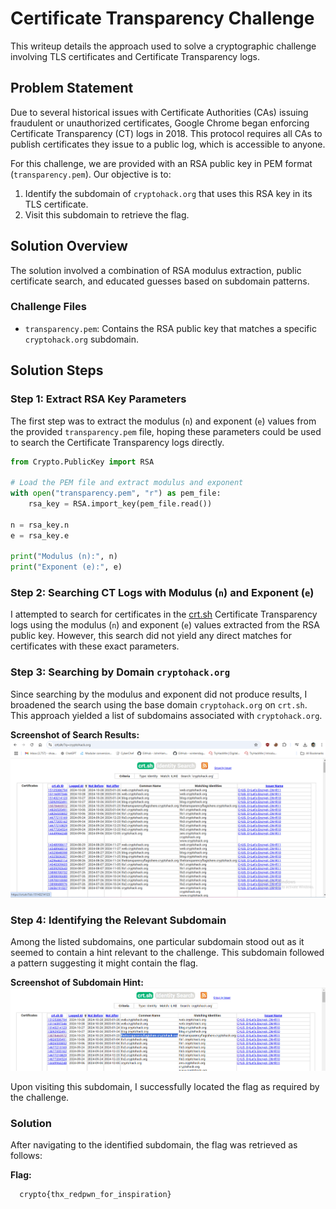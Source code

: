 # Certificate Transparency Challenge

This writeup details the approach used to solve a cryptographic challenge involving TLS certificates and Certificate Transparency logs.

## Problem Statement

Due to several historical issues with Certificate Authorities (CAs) issuing fraudulent or unauthorized certificates, Google Chrome began enforcing Certificate Transparency (CT) logs in 2018. This protocol requires all CAs to publish certificates they issue to a public log, which is accessible to anyone.

For this challenge, we are provided with an RSA public key in PEM format (`transparency.pem`). Our objective is to:
1. Identify the subdomain of `cryptohack.org` that uses this RSA key in its TLS certificate.
2. Visit this subdomain to retrieve the flag.

## Solution Overview

The solution involved a combination of RSA modulus extraction, public certificate search, and educated guesses based on subdomain patterns.

### Challenge Files
- `transparency.pem`: Contains the RSA public key that matches a specific `cryptohack.org` subdomain.

## Solution Steps

### Step 1: Extract RSA Key Parameters
The first step was to extract the modulus (`n`) and exponent (`e`) values from the provided `transparency.pem` file, hoping these parameters could be used to search the Certificate Transparency logs directly.

```python
from Crypto.PublicKey import RSA

# Load the PEM file and extract modulus and exponent
with open("transparency.pem", "r") as pem_file:
    rsa_key = RSA.import_key(pem_file.read())

n = rsa_key.n
e = rsa_key.e

print("Modulus (n):", n)
print("Exponent (e):", e)
```
### Step 2: Searching CT Logs with Modulus (`n`) and Exponent (`e`)
I attempted to search for certificates in the [crt.sh](https://crt.sh) Certificate Transparency logs using the modulus (`n`) and exponent (`e`) values extracted from the RSA public key. However, this search did not yield any direct matches for certificates with these exact parameters.

### Step 3: Searching by Domain `cryptohack.org`
Since searching by the modulus and exponent did not produce results, I broadened the search using the base domain `cryptohack.org` on `crt.sh`. This approach yielded a list of subdomains associated with `cryptohack.org`.

**Screenshot of Search Results:**  
![crt.sh search results for cryptohack.org](Search_res.png)

### Step 4: Identifying the Relevant Subdomain
Among the listed subdomains, one particular subdomain stood out as it seemed to contain a hint relevant to the challenge. This subdomain followed a pattern suggesting it might contain the flag.

**Screenshot of Subdomain Hint:**  
![Subdomain hint on crt.sh](subdomain.png)

Upon visiting this subdomain, I successfully located the flag as required by the challenge.

### Solution
After navigating to the identified subdomain, the flag was retrieved as follows:

**Flag:**
```bash
  crypto{thx_redpwn_for_inspiration}
